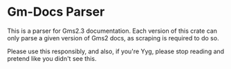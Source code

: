 # Gm-Docs Parser

This is a parser for Gms2.3 documentation. Each version of this crate can only parse a given version of Gms2 docs, as scraping is required to do so.

Please use this responsibly, and also, if you're Yyg, please stop reading and pretend like you didn't see this.
